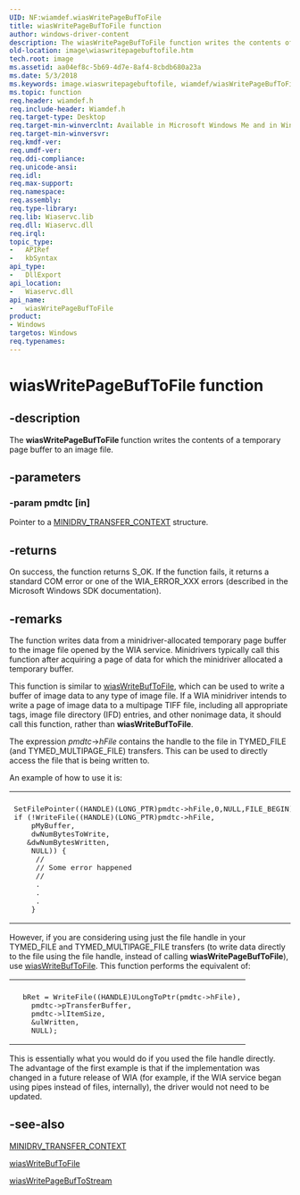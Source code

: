 ```yaml
---
UID: NF:wiamdef.wiasWritePageBufToFile
title: wiasWritePageBufToFile function
author: windows-driver-content
description: The wiasWritePageBufToFile function writes the contents of a temporary page buffer to an image file.
old-location: image\wiaswritepagebuftofile.htm
tech.root: image
ms.assetid: aa04ef8c-5b69-4d7e-8af4-8cbdb680a23a
ms.date: 5/3/2018
ms.keywords: image.wiaswritepagebuftofile, wiamdef/wiasWritePageBufToFile, wiasFncs_1d5b96b4-4737-481a-ae6a-e1ec4e8affef.xml, wiasWritePageBufToFile, wiasWritePageBufToFile function [Imaging Devices]
ms.topic: function
req.header: wiamdef.h
req.include-header: Wiamdef.h
req.target-type: Desktop
req.target-min-winverclnt: Available in Microsoft Windows Me and in Windows XP and later versions of the Windows operating systems.
req.target-min-winversvr: 
req.kmdf-ver: 
req.umdf-ver: 
req.ddi-compliance: 
req.unicode-ansi: 
req.idl: 
req.max-support: 
req.namespace: 
req.assembly: 
req.type-library: 
req.lib: Wiaservc.lib
req.dll: Wiaservc.dll
req.irql: 
topic_type:
-	APIRef
-	kbSyntax
api_type:
-	DllExport
api_location:
-	Wiaservc.dll
api_name:
-	wiasWritePageBufToFile
product:
- Windows
targetos: Windows
req.typenames: 
---
```


# wiasWritePageBufToFile function


## -description


The <b>wiasWritePageBufToFile </b>function writes the contents of a temporary page buffer to an image file.


## -parameters




### -param pmdtc [in]

Pointer to a <a href="https://msdn.microsoft.com/library/windows/hardware/ff545250">MINIDRV_TRANSFER_CONTEXT</a> structure.


## -returns



On success, the function returns S_OK. If the function fails, it returns a standard COM error or one of the WIA_ERROR_XXX errors (described in the Microsoft Windows SDK documentation).




## -remarks



The function writes data from a minidriver-allocated temporary page buffer to the image file opened by the WIA service. Minidrivers typically call this function after acquiring a page of data for which the minidriver allocated a temporary buffer.

This function is similar to <a href="https://msdn.microsoft.com/library/windows/hardware/ff549473">wiasWriteBufToFile</a>, which can be used to write a buffer of image data to any type of image file. If a WIA minidriver intends to write a page of image data to a multipage TIFF file, including all appropriate tags, image file directory (IFD) entries, and other nonimage data, it should call this function, rather than <b>wiasWriteBufToFile</b>.

The expression <i>pmdtc</i>-&gt;<i>hFile</i> contains the handle to the file in TYMED_FILE (and TYMED_MULTIPAGE_FILE) transfers. This can be used to directly access the file that is being written to.

An example of how to use it is:

<div class="code"><span codelanguage=""><table>
<tr>
<th></th>
</tr>
<tr>
<td>
<pre>SetFilePointer((HANDLE)(LONG_PTR)pmdtc-&gt;hFile,0,NULL,FILE_BEGIN);
if (!WriteFile((HANDLE)(LONG_PTR)pmdtc-&gt;hFile,
    pMyBuffer,
    dwNumBytesToWrite,
   &amp;dwNumBytesWritten,
    NULL)) {
     //
     // Some error happened
     // 
     .
     .
     .
    }</pre>
</td>
</tr>
</table></span></div>
However, if you are considering using just the file handle in your TYMED_FILE and TYMED_MULTIPAGE_FILE transfers (to write data directly to the file using the file handle, instead of calling <b>wiasWritePageBufToFile</b>), use <a href="https://msdn.microsoft.com/library/windows/hardware/ff549473">wiasWriteBufToFile</a>. This function performs the equivalent of:

<div class="code"><span codelanguage=""><table>
<tr>
<th></th>
</tr>
<tr>
<td>
<pre>  bRet = WriteFile((HANDLE)ULongToPtr(pmdtc-&gt;hFile),
    pmdtc-&gt;pTransferBuffer,
    pmdtc-&gt;lItemSize,
    &amp;ulWritten,
    NULL);</pre>
</td>
</tr>
</table></span></div>
This is essentially what you would do if you used the file handle directly. The advantage of the first example is that if the implementation was changed in a future release of WIA (for example, if the WIA service began using pipes instead of files, internally), the driver would not need to be updated.




## -see-also




<a href="https://msdn.microsoft.com/library/windows/hardware/ff545250">MINIDRV_TRANSFER_CONTEXT</a>



<a href="https://msdn.microsoft.com/library/windows/hardware/ff549473">wiasWriteBufToFile</a>



<a href="https://msdn.microsoft.com/library/windows/hardware/ff549495">wiasWritePageBufToStream</a>
 

 


